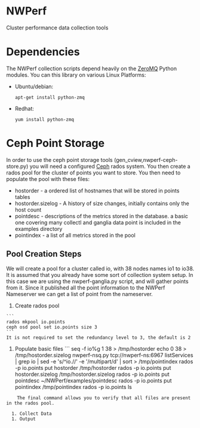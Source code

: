 NWPerf
======

Cluster performance data collection tools


Dependencies
============

The NWPerf collection scripts depend heavily on the [ZeroMQ](http://www.zeromq.org/) Python modules. You can this library on various Linux Platforms:

* Ubuntu/debian:

    `apt-get install python-zmq`

* Redhat:

    `yum install python-zmq`



Ceph Point Storage
==================

In order to use the ceph point storage tools (gen_cview,nwperf-ceph-store.py) you will need a configured [Ceph](www.ceph.com) rados system.  You then create a rados pool for the cluster of points you want to store.  You then need to populate the pool with these files:

  * hostorder - a ordered list of hostnames that will be stored in points tables
  * hostorder.sizelog - A history of size changes, initially contains only the host count
  * pointdesc - descriptions of the metrics stored in the database. a basic one covering many collectl and ganglia data point is included in the examples directory
  * pointindex - a list of all metrics stored in the pool

Pool Creation Steps
-------------------
We will create a pool for a cluster called io, with 38 nodes names io1 to io38. It is assumed that you already have some sort of collection system setup. In this case we are using the nwperf-ganglia.py script, and will gather points from it. Since it published all the point information to the NWPerf Nameserver we can get a list of point from the nameserver.

  1. Create rados pool

    ```
    rados mkpool io.points
    ceph osd pool set io.points size 3
    ```
    It is not required to set the redundancy level to 3, the default is 2
  1. Populate basic files
    ```
seq -f io%g 1 38 > /tmp/hostorder
echo 0 38 > /tmp/hostorder.sizelog
nwperf-nsq.py tcp://nwperf-ns:6967 listServices | grep io | sed -e 's/^io.//' -e '/multipart/d' | sort > /tmp/pointindex
rados -p io.points put hostorder /tmp/hostorder
rados -p io.points put hostorder.sizelog /tmp/hostorder.sizelog
rados -p io.points put pointdesc ~/NWPerf/examples/pointdesc
rados -p io.points put pointindex /tmp/pointindex
rados -p io.points ls
```
    The final command allows you to verify that all files are present in the rados pool.

  1. Collect Data
  1. Output

